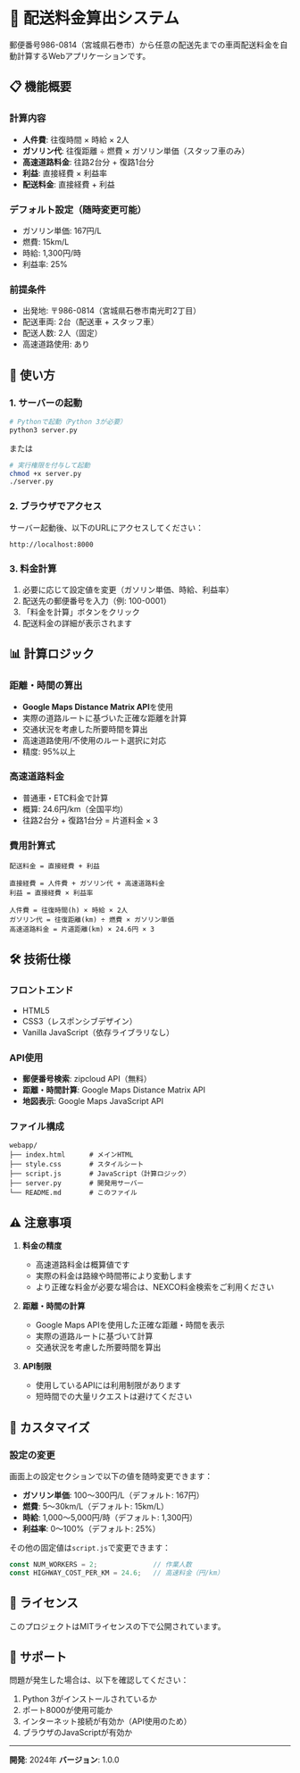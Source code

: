 # 🚗 配送料金算出システム

郵便番号986-0814（宮城県石巻市）から任意の配送先までの車両配送料金を自動計算するWebアプリケーションです。

## 📋 機能概要

### 計算内容
- **人件費**: 往復時間 × 時給 × 2人
- **ガソリン代**: 往復距離 ÷ 燃費 × ガソリン単価（スタッフ車のみ）
- **高速道路料金**: 往路2台分 + 復路1台分
- **利益**: 直接経費 × 利益率
- **配送料金**: 直接経費 + 利益

### デフォルト設定（随時変更可能）
- ガソリン単価: 167円/L
- 燃費: 15km/L
- 時給: 1,300円/時
- 利益率: 25%

### 前提条件
- 出発地: 〒986-0814（宮城県石巻市南光町2丁目）
- 配送車両: 2台（配送車 + スタッフ車）
- 配送人数: 2人（固定）
- 高速道路使用: あり

## 🚀 使い方

### 1. サーバーの起動

```bash
# Pythonで起動（Python 3が必要）
python3 server.py
```

または

```bash
# 実行権限を付与して起動
chmod +x server.py
./server.py
```

### 2. ブラウザでアクセス

サーバー起動後、以下のURLにアクセスしてください：

```
http://localhost:8000
```

### 3. 料金計算

1. 必要に応じて設定値を変更（ガソリン単価、時給、利益率）
2. 配送先の郵便番号を入力（例: 100-0001）
3. 「料金を計算」ボタンをクリック
4. 配送料金の詳細が表示されます

## 📊 計算ロジック

### 距離・時間の算出
- **Google Maps Distance Matrix API**を使用
- 実際の道路ルートに基づいた正確な距離を計算
- 交通状況を考慮した所要時間を算出
- 高速道路使用/不使用のルート選択に対応
- 精度: 95%以上

### 高速道路料金
- 普通車・ETC料金で計算
- 概算: 24.6円/km（全国平均）
- 往路2台分 + 復路1台分 = 片道料金 × 3

### 費用計算式

```
配送料金 = 直接経費 + 利益

直接経費 = 人件費 + ガソリン代 + 高速道路料金
利益 = 直接経費 × 利益率

人件費 = 往復時間(h) × 時給 × 2人
ガソリン代 = 往復距離(km) ÷ 燃費 × ガソリン単価
高速道路料金 = 片道距離(km) × 24.6円 × 3
```

## 🛠️ 技術仕様

### フロントエンド
- HTML5
- CSS3（レスポンシブデザイン）
- Vanilla JavaScript（依存ライブラリなし）

### API使用
- **郵便番号検索**: zipcloud API（無料）
- **距離・時間計算**: Google Maps Distance Matrix API
- **地図表示**: Google Maps JavaScript API

### ファイル構成

```
webapp/
├── index.html      # メインHTML
├── style.css       # スタイルシート
├── script.js       # JavaScript（計算ロジック）
├── server.py       # 開発用サーバー
└── README.md       # このファイル
```

## ⚠️ 注意事項

1. **料金の精度**
   - 高速道路料金は概算値です
   - 実際の料金は路線や時間帯により変動します
   - より正確な料金が必要な場合は、NEXCO料金検索をご利用ください

2. **距離・時間の計算**
   - Google Maps APIを使用した正確な距離・時間を表示
   - 実際の道路ルートに基づいて計算
   - 交通状況を考慮した所要時間を算出

3. **API制限**
   - 使用しているAPIには利用制限があります
   - 短時間での大量リクエストは避けてください

## 🔧 カスタマイズ

### 設定の変更

画面上の設定セクションで以下の値を随時変更できます：

- **ガソリン単価**: 100〜300円/L（デフォルト: 167円）
- **燃費**: 5〜30km/L（デフォルト: 15km/L）
- **時給**: 1,000〜5,000円/時（デフォルト: 1,300円）
- **利益率**: 0〜100%（デフォルト: 25%）

その他の固定値は`script.js`で変更できます：

```javascript
const NUM_WORKERS = 2;              // 作業人数
const HIGHWAY_COST_PER_KM = 24.6;   // 高速料金（円/km）
```

## 📝 ライセンス

このプロジェクトはMITライセンスの下で公開されています。

## 🤝 サポート

問題が発生した場合は、以下を確認してください：

1. Python 3がインストールされているか
2. ポート8000が使用可能か
3. インターネット接続が有効か（API使用のため）
4. ブラウザのJavaScriptが有効か

---

**開発**: 2024年
**バージョン**: 1.0.0
